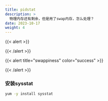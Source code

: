```yaml
---
title: pidstat
description: >
  物理内存还有剩余，但是用了swap内存，怎么处理？
date: 2023-10-17
weight: 4
---
```


{{< alert >}}



{{< /alert >}}



{{< alert title="swappiness" color="success" >}}



{{< /alert >}}


### 安装sysstat
```bash
yum -y install sysstat
```
















